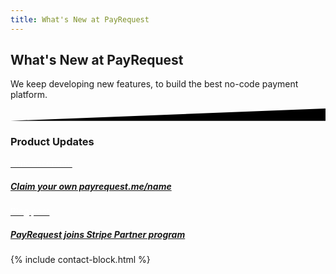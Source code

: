 ```yaml
---
title: What's New at PayRequest
---
```



<div class="position-relative">
    <!-- Hero for FREE version -->
<section class="section section-lg section-shaped">
        <!-- Background circles -->
        <div class="shape shape-style-self shape-primary">
            <span class="span-150"></span>
            <span class="span-50"></span>
            <span class="span-50"></span>
            <span class="span-75"></span>
            <span class="span-100"></span>
            <span class="span-75"></span>
            <span class="span-50"></span>
            <span class="span-100"></span>
            <span class="span-50"></span>
            <span class="span-100"></span>
        </div>
        <div class="container shape-container d-flex align-items-center">
            <div class="col px-0">
                <div class="row align-items-center justify-content-center">
                    <div class="col-lg-7 text-center">

<div class="icon icon-shape bg-gradient-white shadow rounded-circle mb-3"><i class="fal fa-megaphone text-info" aria-hidden="true"></i></div>
                        
 <h1 class="text-white"> 
What's New at PayRequest
</h1>
<p class="lead text-white">   We keep developing new features, to build the best no-code payment platform.
</p>
                        

  </div>
                </div>
            </div>
        </div>
        <!-- SVG separator -->
        <div class="separator separator-bottom separator-skew zindex-100">
            <svg x="0" y="0" viewBox="0 0 2560 100" preserveAspectRatio="none" version="1.1" xmlns="http://www.w3.org/2000/svg">
                <polygon class="fill-white" points="2560 0 2560 100 0 100"></polygon>
            </svg>
</div>
</section>
</div>


<section class="blogs-3">
<div class="container">

<div class="row">
            <div class="col-lg-8 mx-auto text-center my-5">
              <h3 class="display-3"> Product Updates</h3>
            </div>
          </div>


<div class="row align-items-center">
            

<div class="col-lg-6">
<div class="card card-blog card-background" data-animation="zooming">
<div class="full-background" style="background-image: url('https://ph-files.imgix.net/6d83fd11-c994-4ec4-9ec5-c0fc66046051.png?auto=format&amp;auto=compress&amp;codec=mozjpeg&amp;cs=strip&amp;w=675.5555555555555&amp;h=380&amp;fit=max&amp;dpr=2"></div>
<a href="https://www.producthunt.com/posts/payrequest-me">

<div class="card-body">
<div class="content-bottom">
<span class="badge badge-info badge-pill mb-3" style="color: white;">announcement</span>
<h5 class="card-title">Claim your own payrequest.me/name</h5>
</div>
</div>

</a>
</div>
</div>


<div class="col-lg-6">
<div class="card card-blog card-background" data-animation="zooming">
<div class="full-background" style="background-image: url('https://miro.medium.com/max/1400/1*-SCmLYv2oVCLkFL0vZfbRw.png"></div>
                <a href="https://medium.com/payrequest/payrequest-joins-stripe-partner-program-765eb3de62b3"></div>
<a href="https://medium.com/payrequest/payrequest-joins-stripe-partner-program-765eb3de62b3">

<div class="card-body">
<div class="content-bottom">
<span class="badge badge-info badge-pill mb-3" style="color: white;">Blog post</span>
<h5 class="card-title">PayRequest joins Stripe Partner program</h5>
</div>
</div>

</a>
</div>
</div>




</div>
</div>
</section>

{% include contact-block.html %}